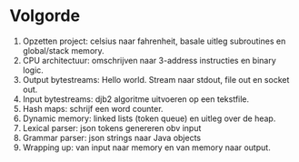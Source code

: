 Volgorde
========

1. Opzetten project: celsius naar fahrenheit, basale uitleg subroutines en global/stack memory.
2. CPU architectuur: omschrijven naar 3-address instructies en binary logic.
3. Output bytestreams: Hello world. Stream naar stdout, file out en socket out.
4. Input bytestreams: djb2 algoritme uitvoeren op een tekstfile.
5. Hash maps: schrijf een word counter.
6. Dynamic memory: linked lists (token queue) en uitleg over de heap.
7. Lexical parser: json tokens genereren obv input
8. Grammar parser: json strings naar Java objects
9. Wrapping up: van input naar memory en van memory naar output.

